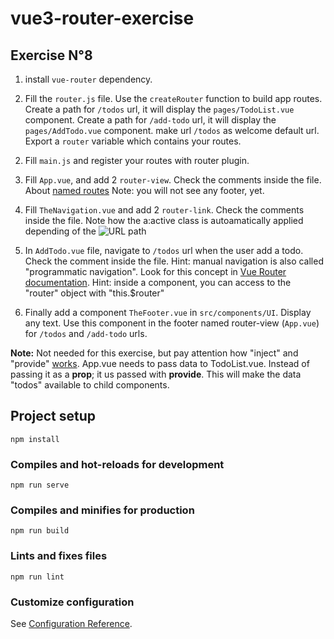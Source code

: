 # vue3-router-exercise

## Exercise N°8

1. install `vue-router` dependency.

1. Fill the `router.js` file.
   Use the `createRouter` function to build app routes.
   Create a path for `/todos` url, it will display the `pages/TodoList.vue` component.
   Create a path for `/add-todo` url, it will display the `pages/AddTodo.vue` component.
   make url `/todos` as welcome default url.
   Export a `router` variable which contains your routes.

2) Fill `main.js` and register your routes with router plugin.

3) Fill `App.vue`, and add 2 `router-view`.
   Check the comments inside the file.
   About [named routes](https://next.router.vuejs.org/guide/essentials/named-routes.html#named-routes)
   Note: you will not see any footer, yet.

4) Fill `TheNavigation.vue` and add 2 `router-link`.
   Check the comments inside the file.
   Note how the a:active class is autoamatically applied depending of the ![URL path](https://oscarm.tinytake.com/media/f43a86?filename=1613111800747_TinyTake12-02-2021-07-36-34_637487086046750462.png&sub_type=thumbnail_preview&type=attachment&width=1199&height=506)

5) In `AddTodo.vue` file, navigate to `/todos` url when the user add a todo.
   Check the comment inside the file.
   Hint: manual navigation is also called "programmatic navigation". Look for this concept in [Vue Router documentation](https://next.router.vuejs.org/).
   Hint: inside a component, you can access to the "router" object with "this.$router"

6) Finally add a component `TheFooter.vue` in `src/components/UI`. Display any text.
   Use this component in the footer named router-view (`App.vue`) for `/todos` and `/add-todo` urls.
   
   
**Note:** Not needed for this exercise, but pay attention how "inject" and "provide" [works](https://v3.vuejs.org/guide/composition-api-provide-inject.html). 
App.vue needs to pass data to TodoList.vue. Instead of passing it as a __prop__; it us passed with __provide__. This will make the data "todos" available to child components.

## Project setup

```
npm install
```

### Compiles and hot-reloads for development

```
npm run serve
```

### Compiles and minifies for production

```
npm run build
```

### Lints and fixes files

```
npm run lint
```

### Customize configuration

See [Configuration Reference](https://cli.vuejs.org/config/).

